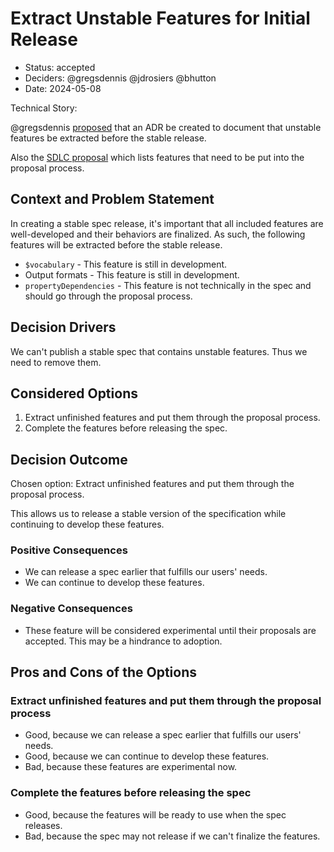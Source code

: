 # Extract Unstable Features for Initial Release

* Status: accepted
* Deciders: @gregsdennis @jdrosiers @bhutton
* Date: 2024-05-08

Technical Story:

@gregsdennis [proposed](https://github.com/json-schema-org/json-schema-spec/issues/1443#issuecomment-2099427543) that an ADR be created to document that unstable features be extracted before the stable release.

Also the [SDLC proposal](https://github.com/orgs/json-schema-org/discussions/671) which lists features that need to be put into the proposal process.

## Context and Problem Statement

In creating a stable spec release, it's important that all included features are well-developed and their behaviors are finalized.  As such, the following features will be extracted before the stable release.

- `$vocabulary` - This feature is still in development.
- Output formats - This feature is still in development.
- `propertyDependencies` - This feature is not technically in the spec and should go through the proposal process.

## Decision Drivers <!-- optional -->

We can't publish a stable spec that contains unstable features.  Thus we need to remove them.

## Considered Options

1. Extract unfinished features and put them through the proposal process.
2. Complete the features before releasing the spec.

## Decision Outcome

Chosen option: Extract unfinished features and put them through the proposal process.

This allows us to release a stable version of the specification while continuing to develop these features.

### Positive Consequences <!-- optional -->

* We can release a spec earlier that fulfills our users' needs.
* We can continue to develop these features.

### Negative Consequences <!-- optional -->

* These feature will be considered experimental until their proposals are accepted.  This may be a hindrance to adoption.

## Pros and Cons of the Options <!-- optional -->

### Extract unfinished features and put them through the proposal process

* Good, because we can release a spec earlier that fulfills our users' needs.
* Good, because we can continue to develop these features.
* Bad, because these features are experimental now.

### Complete the features before releasing the spec

* Good, because the features will be ready to use when the spec releases.
* Bad, because the spec may not release if we can't finalize the features.

